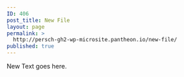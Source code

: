 ```yaml
---
ID: 406
post_title: New File
layout: page
permalink: >
  http://persch-gh2-wp-microsite.pantheon.io/new-file/
published: true
---
```

New Text goes here.
